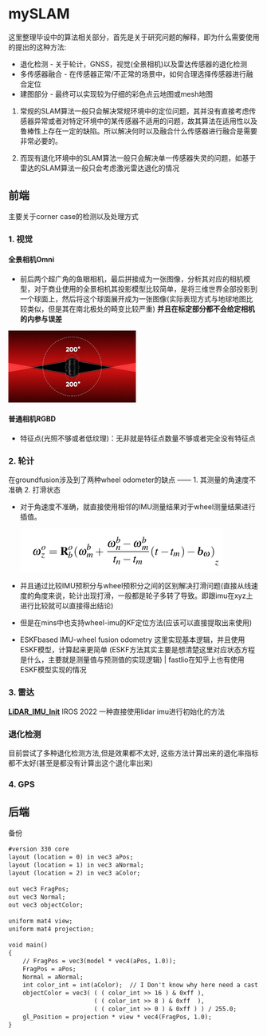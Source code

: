 # mySLAM

这里整理毕设中的算法相关部分，首先是关于研究问题的解释，即为什么需要使用的提出的这种方法:

- 退化检测 - 关于轮计，GNSS，视觉(全景相机)以及雷达传感器的退化检测
- 多传感器融合 - 在传感器正常/不正常的场景中，如何合理选择传感器进行融合定位
- 建图部分 - 最终可以实现较为仔细的彩色点云地图或mesh地图



1. 常规的SLAM算法一般只会解决常规环境中的定位问题，其并没有直接考虑传感器异常或者对特定环境中的某传感器不适用的问题，故其算法在适用性以及鲁棒性上存在一定的缺陷。所以解决何时以及融合什么传感器进行融合是需要非常必要的。

2. 而现有退化环境中的SLAM算法一般只会解决单一传感器失灵的问题，如基于雷达的SLAM算法一般只会考虑激光雷达退化的情况





## 前端

主要关于corner case的检测以及处理方式 

### 1. 视觉

#### 全景相机Omni

- 前后两个超广角的鱼眼相机，最后拼接成为一张图像，分析其对应的相机模型，对于商业使用的全景相机其投影模型比较简单，是将三维世界全部投影到一个球面上，然后将这个球面展开成为一张图像(实际表现方式与地球地图比较类似，但是其在南北极处的畸变比较严重) **并且在标定部分都不会给定相机的内参与误差**

<img src="figure/22d2cdf7ccf4992e6dfe28e0a927e0ea.jpg" alt="img" style="zoom: 25%;" />



#### 普通相机RGBD

- 特征点(光照不够或者低纹理)：无非就是特征点数量不够或者完全没有特征点

    

### 2. 轮计

在groundfusion涉及到了两种wheel odometer的缺点 —— 1. 其测量的角速度不准确  2. 打滑状态

- 对于角速度不准确，就直接使用相邻的IMU测量结果对于wheel测量结果进行插值。

  ![image-20241106142110197](figure/image-20241106142110197.png)

- 并且通过比较IMU预积分与wheel预积分之间的区别解决打滑问题(直接从线速度的角度来说，轮计出现打滑，一般都是轮子多转了导致。即跟imu在xyz上进行比较就可以直接得出结论)





- 但是在mins中也支持wheel-imu的KF定位方法(应该可以直接提取出来使用)

- ESKFbased IMU-wheel fusion odometry 这里实现基本逻辑，并且使用ESKF模型，计算起来更简单 (ESKF方法其实主要是想清楚这里对应状态方程是什么，主要就是测量值与预测值的实现逻辑) | fastlio在知乎上也有使用ESKF模型实现的情况





### 3. 雷达

**[LiDAR_IMU_Init](https://github.com/hku-mars/LiDAR_IMU_Init)** IROS 2022 一种直接使用lidar imu进行初始化的方法

### 退化检测

目前尝试了多种退化检测方法,但是效果都不太好, 这些方法计算出来的退化率指标都不太好(甚至是都没有计算出这个退化率出来)





### 4. GPS







## 后端



备份

```
#version 330 core
layout (location = 0) in vec3 aPos;
layout (location = 1) in vec3 aNormal;
layout (location = 2) in vec3 aColor;

out vec3 FragPos;
out vec3 Normal;
out vec3 objectColor;

uniform mat4 view;
uniform mat4 projection;

void main()
{
    // FragPos = vec3(model * vec4(aPos, 1.0));
    FragPos = aPos;
    Normal = aNormal;  
    int color_int = int(aColor);  // I Don't know why here need a cast
    objectColor = vec3( ( ( color_int >> 16 ) & 0xff ), 
                        ( ( color_int >> 8 ) & 0xff  ),
                        ( ( color_int >> 0 ) & 0xff ) ) / 255.0; 
    gl_Position = projection * view * vec4(FragPos, 1.0);
}
```
